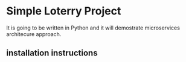 # Simple Loterry Project

It is going to be written in Python and it will demostrate microservices architecure approach. 

## installation instructions